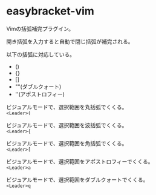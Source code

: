 easybracket-vim
===============

Vimの括弧補完プラグイン。

開き括弧を入力すると自動で閉じ括弧が補完される。

以下の括弧に対応している。
* \(\)
* \{\}
* \[\]
* ""(ダブルクォート)
* ''(アポストロフィー)

ビジュアルモードで、選択範囲を丸括弧でくくる。  
`<Leader>(`

ビジュアルモードで、選択範囲を波括弧でくくる。  
`<Leader>{`

ビジュアルモードで、選択範囲を角括弧でくくる。  
`<Leader>[`

ビジュアルモードで、選択範囲をアポストロフィーでくくる。  
`<Leader>a`

ビジュアルモードで、選択範囲をダブルクォートでくくる。  
`<Leader>q`
